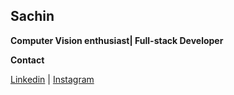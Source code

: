 ## Sachin
<body>
<p><b>Computer Vision enthusiast| Full-stack Developer</b></p>
<p><b>Contact</b></p> 
<p><a href="https://www.linkedin.com/in/sachin-jha/">Linkedin</a> |
<a href="https://www.instagram.com/mental.ape/">Instagram</a></p>
</body>
